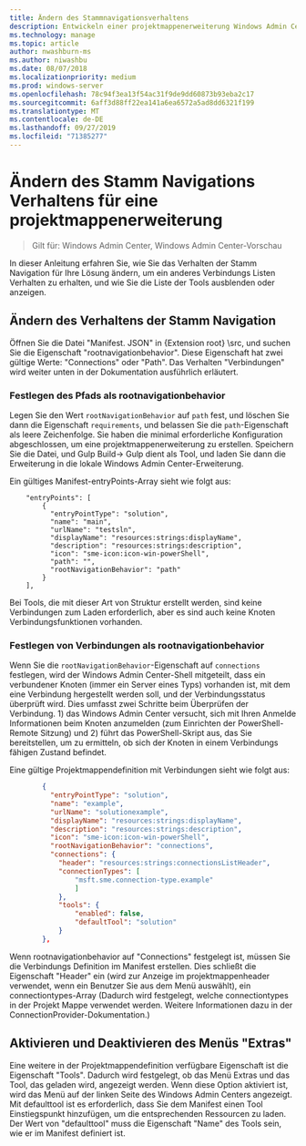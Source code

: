```yaml
---
title: Ändern des Stammnavigationsverhaltens
description: Entwickeln einer projektmappenerweiterung Windows Admin Center SDK (Project Honolulu)-Ändern des Stamm Navigations Verhaltens
ms.technology: manage
ms.topic: article
author: nwashburn-ms
ms.author: niwashbu
ms.date: 08/07/2018
ms.localizationpriority: medium
ms.prod: windows-server
ms.openlocfilehash: 78c94f3ea13f54ac31f9de9dd60873b93eba2c17
ms.sourcegitcommit: 6aff3d88ff22ea141a6ea6572a5ad8dd6321f199
ms.translationtype: MT
ms.contentlocale: de-DE
ms.lasthandoff: 09/27/2019
ms.locfileid: "71385277"
---
```

# <a name="modify-root-navigation-behavior-for-a-solution-extension"></a>Ändern des Stamm Navigations Verhaltens für eine projektmappenerweiterung

>Gilt für: Windows Admin Center, Windows Admin Center-Vorschau

In dieser Anleitung erfahren Sie, wie Sie das Verhalten der Stamm Navigation für Ihre Lösung ändern, um ein anderes Verbindungs Listen Verhalten zu erhalten, und wie Sie die Liste der Tools ausblenden oder anzeigen.

## <a name="modifying-root-navigation-behavior"></a>Ändern des Verhaltens der Stamm Navigation

Öffnen Sie die Datei "Manifest. JSON" in {Extension root} \src, und suchen Sie die Eigenschaft "rootnavigationbehavior". Diese Eigenschaft hat zwei gültige Werte: "Connections" oder "Path". Das Verhalten "Verbindungen" wird weiter unten in der Dokumentation ausführlich erläutert.

### <a name="setting-path-as-a-rootnavigationbehavior"></a>Festlegen des Pfads als rootnavigationbehavior

Legen Sie den Wert ```rootNavigationBehavior``` auf ```path``` fest, und löschen Sie dann die Eigenschaft ```requirements```, und belassen Sie die ```path```-Eigenschaft als leere Zeichenfolge. Sie haben die minimal erforderliche Konfiguration abgeschlossen, um eine projektmappenerweiterung zu erstellen. Speichern Sie die Datei, und Gulp Build-> Gulp dient als Tool, und laden Sie dann die Erweiterung in die lokale Windows Admin Center-Erweiterung.

Ein gültiges Manifest-entryPoints-Array sieht wie folgt aus:
```
    "entryPoints": [
        {
          "entryPointType": "solution",
          "name": "main",
          "urlName": "testsln",
          "displayName": "resources:strings:displayName",
          "description": "resources:strings:description",
          "icon": "sme-icon:icon-win-powerShell",
          "path": "",
          "rootNavigationBehavior": "path"
        }
    ],
```

Bei Tools, die mit dieser Art von Struktur erstellt werden, sind keine Verbindungen zum Laden erforderlich, aber es sind auch keine Knoten Verbindungsfunktionen vorhanden.

### <a name="setting-connections-as-a-rootnavigationbehavior"></a>Festlegen von Verbindungen als rootnavigationbehavior

Wenn Sie die ```rootNavigationBehavior```-Eigenschaft auf ```connections``` festlegen, wird der Windows Admin Center-Shell mitgeteilt, dass ein verbundener Knoten (immer ein Server eines Typs) vorhanden ist, mit dem eine Verbindung hergestellt werden soll, und der Verbindungsstatus überprüft wird. Dies umfasst zwei Schritte beim Überprüfen der Verbindung. 1) das Windows Admin Center versucht, sich mit Ihren Anmelde Informationen beim Knoten anzumelden (zum Einrichten der PowerShell-Remote Sitzung) und 2) führt das PowerShell-Skript aus, das Sie bereitstellen, um zu ermitteln, ob sich der Knoten in einem Verbindungs fähigen Zustand befindet.

Eine gültige Projektmappendefinition mit Verbindungen sieht wie folgt aus:

``` json
        {
          "entryPointType": "solution",
          "name": "example",
          "urlName": "solutionexample",
          "displayName": "resources:strings:displayName",
          "description": "resources:strings:description",
          "icon": "sme-icon:icon-win-powerShell",
          "rootNavigationBehavior": "connections",
          "connections": {
            "header": "resources:strings:connectionsListHeader",
            "connectionTypes": [
                "msft.sme.connection-type.example"
                ]
            },
            "tools": {
                "enabled": false,
                "defaultTool": "solution"
            }
        },
```

Wenn rootnavigationbehavior auf "Connections" festgelegt ist, müssen Sie die Verbindungs Definition im Manifest erstellen. Dies schließt die Eigenschaft "Header" ein (wird zur Anzeige im projektmappenheader verwendet, wenn ein Benutzer Sie aus dem Menü auswählt), ein connectiontypes-Array (Dadurch wird festgelegt, welche connectiontypes in der Projekt Mappe verwendet werden. Weitere Informationen dazu in der ConnectionProvider-Dokumentation.)

## <a name="enabling-and-disabling-the-tools-menu"></a>Aktivieren und Deaktivieren des Menüs "Extras" ##

Eine weitere in der Projektmappendefinition verfügbare Eigenschaft ist die Eigenschaft "Tools". Dadurch wird festgelegt, ob das Menü Extras und das Tool, das geladen wird, angezeigt werden. Wenn diese Option aktiviert ist, wird das Menü auf der linken Seite des Windows Admin Centers angezeigt. Mit defaulttool ist es erforderlich, dass Sie dem Manifest einen Tool Einstiegspunkt hinzufügen, um die entsprechenden Ressourcen zu laden. Der Wert von "defaulttool" muss die Eigenschaft "Name" des Tools sein, wie er im Manifest definiert ist.
